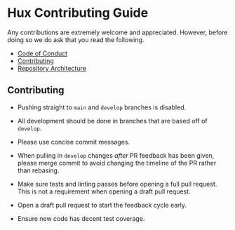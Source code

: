 # Hux Contributing Guide

Any contributions are extremely welcome and appreciated. However, before doing so we do ask that you read the following.

- [Code of Conduct](https://github.com/hux-js/profiler/blob/develop/CODE_OF_CONDUCT.md)
- [Contributing](#contributing)
- [Repository Architecture](#repository-architecture)

## Contributing

- Pushing straight to `main` and `develop` branches is disabled.

- All development should be done in branches that are based off of `develop`.

- Please use concise commit messages.

- When pulling in `develop` changes _after_ PR feedback has been given, please merge commit to avoid changing the timeline of the PR rather than rebasing.

- Make sure tests and linting passes before opening a full pull request. This is not a requirement when opening a draft pull request.

- Open a draft pull request to start the feedback cycle early.

- Ensure new code has decent test coverage.
